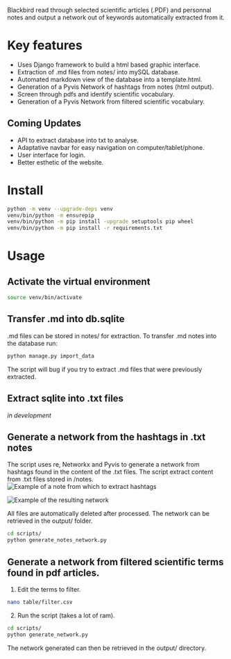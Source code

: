 
Blackbird read through selected scientific articles (.PDF) and personnal notes and output a network out of 
keywords automatically extracted from it.

# Key features
- Uses Django framework to build a html based graphic interface.
- Extraction of .md files from notes/ into mySQL database.
- Automated markdown view of the database into a template.html.
- Generation of a Pyvis Network of hashtags from notes (html output).
- Screen through pdfs and identify scientific vocabulary.
- Generation of a Pyvis Network from filtered scientific vocabulary.

## Coming Updates
- API to extract database into txt to analyse.
- Adaptative navbar for easy navigation on computer/tablet/phone.
- User interface for login.
- Better esthetic of the website.

# Install
```bash
python -m venv --upgrade-deps venv
venv/bin/python -m ensurepip
venv/bin/python -m pip install -upgrade setuptools pip wheel
venv/bin/python -m pip install -r requirements.txt
```

# Usage
## Activate the virtual environment
```bash
source venv/bin/activate
```

## Transfer .md into db.sqlite
.md files can be stored in notes/ for extraction. To transfer .md notes into the database run:
```bash
python manage.py import_data
```
The script will bug if you try to extract .md files that were previously extracted.

## Extract sqlite into .txt files
_in development_

## Generate a network from the hashtags in .txt notes
The script uses re, Networkx and Pyvis to generate a network from hashtags found in the content of the .txt files.
 The script extract content from .txt files stored in /notes.
![Example of a note from which to extract hashtags](https://i.ibb.co/n8fbRWDn/blackbird-1.png)

![Example of the resulting network](https://i.ibb.co/TxcjPwby/blackbird-2.png)

 All files are automatically deleted after processed.
 The network can be retrieved in the output/ folder.
```bash
cd scripts/
python generate_notes_network.py
```

## Generate a network from filtered scientific terms found in pdf articles.
1) Edit the terms to filter.
```bash
nano table/filter.csv
```
2) Run the script (takes a lot of ram).
```bash
cd scripts/
python generate_network.py
```
The network generated can then be retrieved in the output/ directory.
